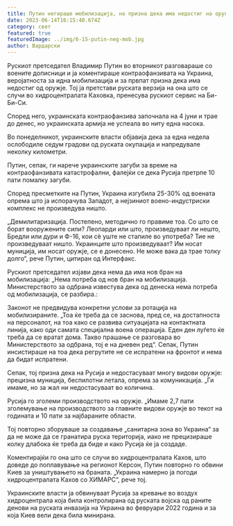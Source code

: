 ```yaml
---
title: Путин негираше мобилизација, но призна дека има недостиг на оружје
date: 2023-06-14T16:15:40.674Z
category: свет
featured: true
featuredImage: ../img/6-15-putin-neg-mob.jpg
author: Вардарски
---
```

Рускиот претседател Владимир Путин во вторникот разговараше со воените дописници и ја коментираше контраофанзивата на Украина, веројатноста за идна мобилизација и за првпат призна дека има недостиг од оружје. Тој ја претстави руската верзија на она што се случи во хидроцентралата Каховка, пренесува рускиот сервис на Би-Би-Си.

Според него, украинската контраофанзива започнала на 4 јуни и трае до денес, но украинската армија не успеала во ниту една насока.

Во понеделникот, украинските власти објавија дека за една недела ослободиле седум градови од руската окупација и напредувале неколку километри.

Путин, сепак, ги нарече украинските загуби за време на контраофанзивата катастрофални, фалејќи се дека Русија претрпе 10 пати помалку загуби.

Според пресметките на Путин, Украина изгубила 25-30% од воената опрема што ја испорачува Западот, а нејзиниот воено-индустриски комплекс не произведува ништо.

„Демилитаризација. Постепено, методично го правиме тоа. Со што се борат вооружените сили? Леопарди или што, произведуваат ли нешто, Бредли или дури и Ф-16, кои сè уште не стапиле во употреба? Тие не произведуваат ништо. Украинците што произведуваат? Им носат муниција, им носат оружје, се е донесено. Не може вака да трае толку долго“, рече Путин, цитиран од Интерфакс.

Рускиот претседател изјави дека нема да има нов бран на мобилизација: „Нема потреба од нов бран на мобилизација. Министерството за одбрана известува дека од денеска нема потреба од мобилизација, се разбира.:

Законот не предвидува конкретни услови за ротација на мобилизираните. „Тоа ќе треба да се заснова, пред се, на достапноста на персоналот, на тоа како се развива ситуацијата на контактната линија, како оди самата специјална воена операција. Еден ден луѓето ќе треба да се вратат дома. Такво прашање се разговара во Министерството за одбрана, тој е на дневен ред“. Сепак, Путин инсистираше на тоа дека регрутите не се испратени на фронтот и нема да бидат испратени.

Сепак, тој призна дека на Русија и недостасуваат многу видови оружје: прецизна муниција, беспилотни летала, опрема за комуникација. „Ги имаме, но за жал ни недостасуваат во количина.

Русија го зголеми производството на оружје. „Имаме 2,7 пати зголемување на производството за главните видови оружје во текот на годината и 10 пати за најбараните области.

Тој повторно зборуваше за создавање „санитарна зона во Украина“ за да не може да се гранатира руска територија, иако не прецизираше колку длабока ќе треба да биде и како Русија ќе ја создаде.

Коментирајќи го она што се случи во хидроцентралата Кахов, што доведе до поплавување на регионот Керсон, Путин повторно го обвини Киев за уништувањето на браната. „Украина намерно ја погоди хидроцентралата Кахов со ХИМАРС“, рече тој.

Украинските власти ја обвинуваат Русија за кревање во воздух хидроцентрала која била контролирана од руската војска од раните денови на руската инвазија на Украина во февруари 2022 година и за која Киев вели дека била минирана.
